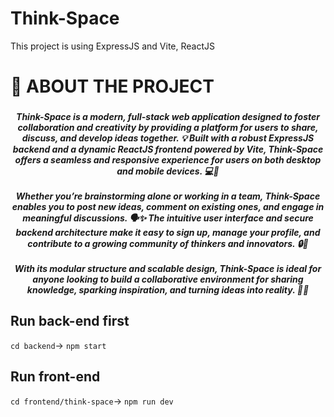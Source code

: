 # Think-Space
This project is using ExpressJS and Vite, ReactJS

###

<h1 align="left">🦖 ABOUT THE PROJECT</h1>

###

<h5 align="center">Think-Space is a modern, full-stack web application designed to foster collaboration and creativity by providing a platform for users to share, discuss, and develop ideas together. 💡 Built with a robust ExpressJS backend and a dynamic ReactJS frontend powered by Vite, Think-Space offers a seamless and responsive experience for users on both desktop and mobile devices. 💻📱<br><br>Whether you’re brainstorming alone or working in a team, Think-Space enables you to post new ideas, comment on existing ones, and engage in meaningful discussions. 🗣️✨ The intuitive user interface and secure backend architecture make it easy to sign up, manage your profile, and contribute to a growing community of thinkers and innovators. 🔒👥<br><br>With its modular structure and scalable design, Think-Space is ideal for anyone looking to build a collaborative environment for sharing knowledge, sparking inspiration, and turning ideas into reality. 🌱🤝</h5>

###

## Run back-end first
```cd backend```->
```npm start```
## Run front-end
```cd frontend/think-space```->
```npm run dev```

